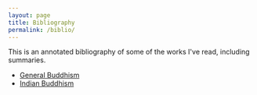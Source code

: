 ```yaml
---
layout: page
title: Bibliography
permalink: /biblio/
---
```


This is an annotated bibliography of some of the works I've read, including summaries.

- [General Buddhism](gen-buddhism.html)
- [Indian Buddhism](indian-buddhism.html)